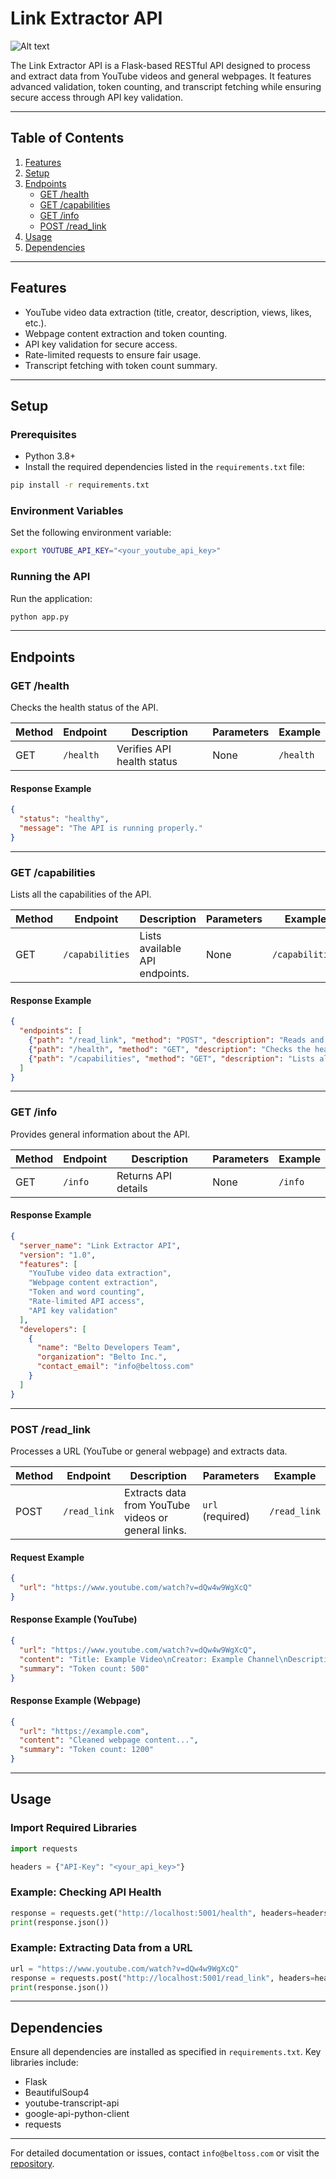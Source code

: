 # Link Extractor API

![Alt text](logo.png)

The Link Extractor API is a Flask-based RESTful API designed to process and extract data from YouTube videos and general webpages. It features advanced validation, token counting, and transcript fetching while ensuring secure access through API key validation.

---

## Table of Contents
1. [Features](#features)
2. [Setup](#setup)
3. [Endpoints](#endpoints)
    - [GET /health](#get-health)
    - [GET /capabilities](#get-capabilities)
    - [GET /info](#get-info)
    - [POST /read_link](#post-read_link)
4. [Usage](#usage)
5. [Dependencies](#dependencies)

---

## Features
- YouTube video data extraction (title, creator, description, views, likes, etc.).
- Webpage content extraction and token counting.
- API key validation for secure access.
- Rate-limited requests to ensure fair usage.
- Transcript fetching with token count summary.

---

## Setup

### Prerequisites
- Python 3.8+
- Install the required dependencies listed in the `requirements.txt` file:

```bash
pip install -r requirements.txt
```

### Environment Variables
Set the following environment variable:

```bash
export YOUTUBE_API_KEY="<your_youtube_api_key>"
```

### Running the API
Run the application:

```bash
python app.py
```

---

## Endpoints

### GET /health

Checks the health status of the API.

| Method | Endpoint   | Description                | Parameters | Example          |
|--------|------------|----------------------------|------------|------------------|
| GET    | `/health`  | Verifies API health status | None       | `/health`        |

#### Response Example
```json
{
  "status": "healthy",
  "message": "The API is running properly."
}
```

---

### GET /capabilities

Lists all the capabilities of the API.

| Method | Endpoint         | Description                     | Parameters | Example          |
|--------|------------------|---------------------------------|------------|------------------|
| GET    | `/capabilities`  | Lists available API endpoints. | None       | `/capabilities`  |

#### Response Example
```json
{
  "endpoints": [
    {"path": "/read_link", "method": "POST", "description": "Reads and processes a link (YouTube or webpage)."},
    {"path": "/health", "method": "GET", "description": "Checks the health of the API."},
    {"path": "/capabilities", "method": "GET", "description": "Lists all capabilities of the API."}
  ]
}
```

---

### GET /info

Provides general information about the API.

| Method | Endpoint | Description                 | Parameters | Example  |
|--------|----------|-----------------------------|------------|----------|
| GET    | `/info`  | Returns API details         | None       | `/info`  |

#### Response Example
```json
{
  "server_name": "Link Extractor API",
  "version": "1.0",
  "features": [
    "YouTube video data extraction",
    "Webpage content extraction",
    "Token and word counting",
    "Rate-limited API access",
    "API key validation"
  ],
  "developers": [
    {
      "name": "Belto Developers Team",
      "organization": "Belto Inc.",
      "contact_email": "info@beltoss.com"
    }
  ]
}
```

---

### POST /read_link

Processes a URL (YouTube or general webpage) and extracts data.

| Method | Endpoint     | Description                                         | Parameters      | Example            |
|--------|--------------|-----------------------------------------------------|-----------------|--------------------|
| POST   | `/read_link` | Extracts data from YouTube videos or general links. | `url` (required)| `/read_link`       |

#### Request Example
```json
{
  "url": "https://www.youtube.com/watch?v=dQw4w9WgXcQ"
}
```

#### Response Example (YouTube)
```json
{
  "url": "https://www.youtube.com/watch?v=dQw4w9WgXcQ",
  "content": "Title: Example Video\nCreator: Example Channel\nDescription: Example description...",
  "summary": "Token count: 500"
}
```

#### Response Example (Webpage)
```json
{
  "url": "https://example.com",
  "content": "Cleaned webpage content...",
  "summary": "Token count: 1200"
}
```

---

## Usage

### Import Required Libraries
```python
import requests

headers = {"API-Key": "<your_api_key>"}
```

### Example: Checking API Health
```python
response = requests.get("http://localhost:5001/health", headers=headers)
print(response.json())
```

### Example: Extracting Data from a URL
```python
url = "https://www.youtube.com/watch?v=dQw4w9WgXcQ"
response = requests.post("http://localhost:5001/read_link", headers=headers, json={"url": url})
print(response.json())
```

---

## Dependencies
Ensure all dependencies are installed as specified in `requirements.txt`. Key libraries include:

- Flask
- BeautifulSoup4
- youtube-transcript-api
- google-api-python-client
- requests

---

For detailed documentation or issues, contact `info@beltoss.com` or visit the [repository](https://github.com/BeltoAI/Belto-LinkExtractor.git).

